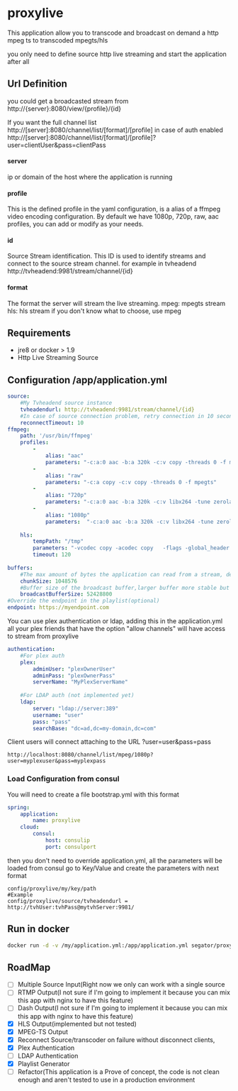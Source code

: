 # proxylive
This application allow you to transcode and broadcast on demand a http mpeg ts to transcoded mpegts/hls

you only need to define source http live streaming and start the application
after all

## Url Definition
you could get a broadcasted stream from
http://{server}:8080/view/{profile}/{id}

If you want the full channel list
http://[server]:8080/channel/list/[format]/[profile]
in case of auth enabled
http://[server]:8080/channel/list/[format]/[profile]?user=clientUser&pass=clientPass

#### server
ip or domain of the host where the application is running

#### profile
This is the defined profile in the yaml configuration, is a alias of a ffmpeg video encoding configuration.
By default we have 1080p, 720p, raw, aac profiles, you can add or modify as your needs.

#### id
Source Stream identification.
This ID is used to identify streams and connect to the source stream channel.
for example in tvheadend http://tvheadend:9981/stream/channel/{id}

#### format
The format the server will stream the live streaming.
mpeg: mpegts stream
hls: hls stream
if you don't know what to choose, use mpeg

## Requirements
- jre8 or docker > 1.9
- Http Live Streaming Source

## Configuration /app/application.yml
```yml
source:
    #My Tvheadend source instance
    tvheadendurl: http://tvheadend:9981/stream/channel/{id}
    #In case of source connection problem, retry connection in 10 seconds
    reconnectTimeout: 10
ffmpeg:
    path: '/usr/bin/ffmpeg'
    profiles:
        -
            alias: "aac"
            parameters: "-c:a:0 aac -b:a 320k -c:v copy -threads 0 -f mpegts"
        -
            alias: "raw"
            parameters: "-c:a copy -c:v copy -threads 0 -f mpegts"
        -
            alias: "720p"
            parameters: "-c:a:0 aac -b:a 320k -c:v libx264 -tune zerolatency -g 10 -vprofile high -level 4.0 -crf 18 -movflags +faststart -bufsize 15000k -maxrate 10000k  -preset fast -vf \"scale=-1:720,yadif=0\" -threads 0 -f mpegts"
        -
            alias: "1080p"
            parameters:  "-c:a:0 aac -b:a 320k -c:v libx264 -tune zerolatency -g 10 -vprofile high -level 4.1 -crf 21 -movflags +faststart -bufsize 15000k -maxrate 10000k  -preset fast -vf yadif=0 -threads 0 -f mpegts"
    
    hls:
        tempPath: "/tmp"
        parameters: "-vcodec copy -acodec copy   -flags -global_header  -avoid_negative_ts disabled -map_metadata -1 -start_at_zero -copyts -flags -global_header -vsync cfr -y -nostats -f hls -hls_time 1 -hls_list_size 20 -hls_wrap 30"
        timeout: 120
        
buffers:
    #The max amount of bytes the application can read from a stream, default 1MB
    chunkSize: 1048576
    #Buffer size of the broadcast buffer,larger buffer more stable but larger delay than source stream, default 50MB
    broadcastBufferSize: 52428800
#Override the endpoint in the playlist(optional)
endpoint: https://myendpoint.com
```
You can use plex authentication or ldap, adding this in the application.yml
all your plex friends that have the option "allow channels" will have access to stream from proxylive
```yml
authentication:
    #For plex auth
    plex:
        adminUser: "plexOwnerUser"
        adminPass: "plexOwnerPass"
        serverName: "MyPlexServerName"
    
    #For LDAP auth (not implemented yet)    
    ldap:
        server: "ldap://server:389"
        username: "user"
        pass: "pass"
        searchBase: "dc=ad,dc=my-domain,dc=com"
```


Client users will connect attaching to the URL  ?user=user&pass=pass
```
http://localhost:8080/channel/list/mpeg/1080p?user=myplexuser&pass=myplexpass
```

### Load Configuration from consul
You will need to create a file bootstrap.yml with this format
```yml
spring:
    application:
        name: proxylive
    cloud:
        consul:
            host: consulip
            port: consulport
```
then you don't need to override application.yml, all the parameters will be loaded from consul
go to Key/Value 
and create the parameters with next format
```
config/proxylive/my/key/path
#Example
config/proxylive/source/tvheadendurl = http://tvhUser:tvhPass@mytvhServer:9981/
```
## Run in docker
```bash
docker run -d -v /my/application.yml:/app/application.yml segator/proxylive
```
## RoadMap
- [ ] Multiple Source Input(Right now we only can work with a single source
- [ ] RTMP Output(I not sure if I'm going to implement it because you can mix this app with nginx to have this feature)
- [ ] Dash Output(I not sure if I'm going to implement it because you can mix this app with nginx to have this feature)
- [X] HLS Output(implemented but not tested)
- [x] MPEG-TS Output
- [X] Reconnect Source/transcoder on failure without disconnect clients,
- [X] Plex Authentication
- [ ] LDAP Authentication
- [X] Playlist Generator
- [ ] Refactor(This application is a Prove of concept, the code is not clean enough and aren't tested to use in a production environment
